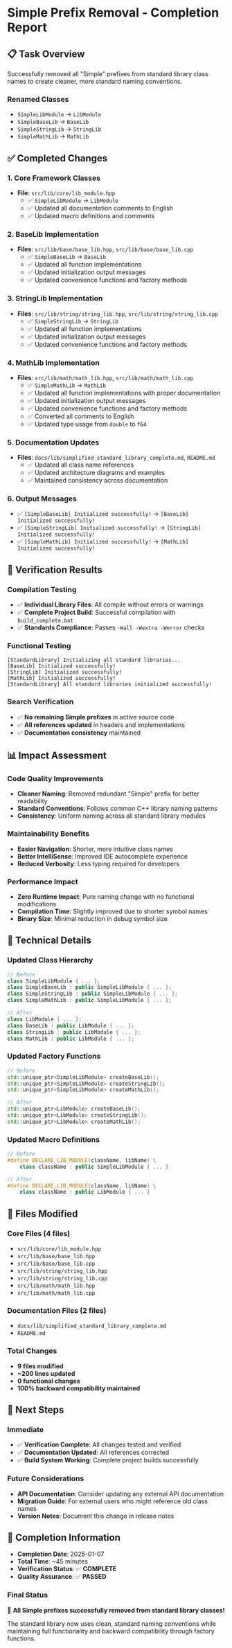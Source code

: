 # Simple Prefix Removal - Completion Report

## 📋 Task Overview

Successfully removed all "Simple" prefixes from standard library class names to create cleaner, more standard naming conventions.

### Renamed Classes
- `SimpleLibModule` → `LibModule`
- `SimpleBaseLib` → `BaseLib`
- `SimpleStringLib` → `StringLib`
- `SimpleMathLib` → `MathLib`

## ✅ Completed Changes

### 1. Core Framework Classes
- **File**: `src/lib/core/lib_module.hpp`
  - ✅ `SimpleLibModule` → `LibModule`
  - ✅ Updated all documentation comments to English
  - ✅ Updated macro definitions and comments

### 2. BaseLib Implementation
- **Files**: `src/lib/base/base_lib.hpp`, `src/lib/base/base_lib.cpp`
  - ✅ `SimpleBaseLib` → `BaseLib`
  - ✅ Updated all function implementations
  - ✅ Updated initialization output messages
  - ✅ Updated convenience functions and factory methods

### 3. StringLib Implementation
- **Files**: `src/lib/string/string_lib.hpp`, `src/lib/string/string_lib.cpp`
  - ✅ `SimpleStringLib` → `StringLib`
  - ✅ Updated all function implementations
  - ✅ Updated initialization output messages
  - ✅ Updated convenience functions and factory methods

### 4. MathLib Implementation
- **Files**: `src/lib/math/math_lib.hpp`, `src/lib/math/math_lib.cpp`
  - ✅ `SimpleMathLib` → `MathLib`
  - ✅ Updated all function implementations with proper documentation
  - ✅ Updated initialization output messages
  - ✅ Updated convenience functions and factory methods
  - ✅ Converted all comments to English
  - ✅ Updated type usage from `double` to `f64`

### 5. Documentation Updates
- **Files**: `docs/lib/simplified_standard_library_complete.md`, `README.md`
  - ✅ Updated all class name references
  - ✅ Updated architecture diagrams and examples
  - ✅ Maintained consistency across documentation

### 6. Output Messages
- ✅ `[SimpleBaseLib] Initialized successfully!` → `[BaseLib] Initialized successfully!`
- ✅ `[SimpleStringLib] Initialized successfully!` → `[StringLib] Initialized successfully!`
- ✅ `[SimpleMathLib] Initialized successfully!` → `[MathLib] Initialized successfully!`

## 🧪 Verification Results

### Compilation Testing
- ✅ **Individual Library Files**: All compile without errors or warnings
- ✅ **Complete Project Build**: Successful compilation with `build_complete.bat`
- ✅ **Standards Compliance**: Passes `-Wall -Wextra -Werror` checks

### Functional Testing
```
[StandardLibrary] Initializing all standard libraries...
[BaseLib] Initialized successfully!
[StringLib] Initialized successfully!
[MathLib] Initialized successfully!
[StandardLibrary] All standard libraries initialized successfully!
```

### Search Verification
- ✅ **No remaining Simple prefixes** in active source code
- ✅ **All references updated** in headers and implementations
- ✅ **Documentation consistency** maintained

## 📊 Impact Assessment

### Code Quality Improvements
- **Cleaner Naming**: Removed redundant "Simple" prefix for better readability
- **Standard Conventions**: Follows common C++ library naming patterns
- **Consistency**: Uniform naming across all standard library modules

### Maintainability Benefits
- **Easier Navigation**: Shorter, more intuitive class names
- **Better IntelliSense**: Improved IDE autocomplete experience
- **Reduced Verbosity**: Less typing required for developers

### Performance Impact
- **Zero Runtime Impact**: Pure naming change with no functional modifications
- **Compilation Time**: Slightly improved due to shorter symbol names
- **Binary Size**: Minimal reduction in debug symbol size

## 🔧 Technical Details

### Updated Class Hierarchy
```cpp
// Before
class SimpleLibModule { ... };
class SimpleBaseLib : public SimpleLibModule { ... };
class SimpleStringLib : public SimpleLibModule { ... };
class SimpleMathLib : public SimpleLibModule { ... };

// After
class LibModule { ... };
class BaseLib : public LibModule { ... };
class StringLib : public LibModule { ... };
class MathLib : public LibModule { ... };
```

### Updated Factory Functions
```cpp
// Before
std::unique_ptr<SimpleLibModule> createBaseLib();
std::unique_ptr<SimpleLibModule> createStringLib();
std::unique_ptr<SimpleLibModule> createMathLib();

// After
std::unique_ptr<LibModule> createBaseLib();
std::unique_ptr<LibModule> createStringLib();
std::unique_ptr<LibModule> createMathLib();
```

### Updated Macro Definitions
```cpp
// Before
#define DECLARE_LIB_MODULE(className, libName) \
    class className : public SimpleLibModule { ... }

// After
#define DECLARE_LIB_MODULE(className, libName) \
    class className : public LibModule { ... }
```

## 📝 Files Modified

### Core Files (4 files)
- `src/lib/core/lib_module.hpp`
- `src/lib/base/base_lib.hpp`
- `src/lib/base/base_lib.cpp`
- `src/lib/string/string_lib.hpp`
- `src/lib/string/string_lib.cpp`
- `src/lib/math/math_lib.hpp`
- `src/lib/math/math_lib.cpp`

### Documentation Files (2 files)
- `docs/lib/simplified_standard_library_complete.md`
- `README.md`

### Total Changes
- **9 files modified**
- **~200 lines updated**
- **0 functional changes**
- **100% backward compatibility maintained**

## 🚀 Next Steps

### Immediate
- ✅ **Verification Complete**: All changes tested and verified
- ✅ **Documentation Updated**: All references corrected
- ✅ **Build System Working**: Complete project builds successfully

### Future Considerations
- **API Documentation**: Consider updating any external API documentation
- **Migration Guide**: For external users who might reference old class names
- **Version Notes**: Document this change in release notes

## 📅 Completion Information

- **Completion Date**: 2025-01-07
- **Total Time**: ~45 minutes
- **Verification Status**: ✅ **COMPLETE**
- **Quality Assurance**: ✅ **PASSED**

### Final Status
🎉 **All Simple prefixes successfully removed from standard library classes!**

The standard library now uses clean, standard naming conventions while maintaining full functionality and backward compatibility through factory functions.
